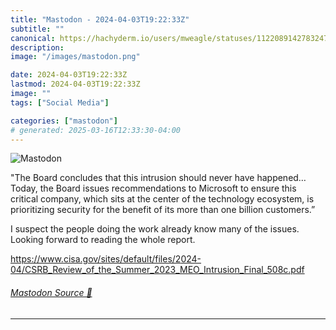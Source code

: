 ```yaml
---
title: "Mastodon - 2024-04-03T19:22:33Z"
subtitle: ""
canonical: https://hachyderm.io/users/mweagle/statuses/112208914278324772
description:
image: "/images/mastodon.png"

date: 2024-04-03T19:22:33Z
lastmod: 2024-04-03T19:22:33Z
image: ""
tags: ["Social Media"]

categories: ["mastodon"]
# generated: 2025-03-16T12:33:30-04:00
---
```

![Mastodon](/images/mastodon.png)

<p>&quot;The Board concludes that this intrusion should never have happened…Today, the Board issues recommendations to Microsoft to ensure this critical company, which sits at the center of the technology ecosystem, is prioritizing security for the benefit of its more than one billion customers.”</p><p>I suspect the people doing the work already know many of the issues. Looking forward to reading the whole report.</p><p><a href="https://www.cisa.gov/sites/default/files/2024-04/CSRB_Review_of_the_Summer_2023_MEO_Intrusion_Final_508c.pdf" target="_blank" rel="nofollow noopener noreferrer" translate="no"><span class="invisible">https://www.</span><span class="ellipsis">cisa.gov/sites/default/files/2</span><span class="invisible">024-04/CSRB_Review_of_the_Summer_2023_MEO_Intrusion_Final_508c.pdf</span></a></p>


###### [Mastodon Source 🐘](https://hachyderm.io/@mweagle/112208914278324772)

___

